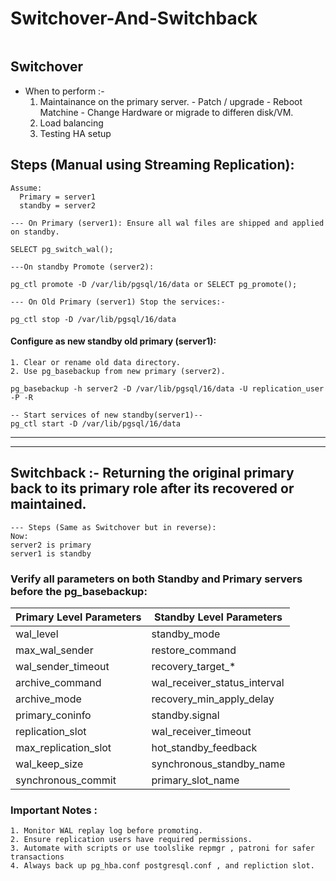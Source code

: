 # Switchover-And-Switchback
```

```

## Switchover

- When to perform :-
    1. Maintainance on the primary server.
           - Patch / upgrade
           - Reboot Matchine
           - Change Hardware or migrade to differen disk/VM.
    3. Load balancing
    4. Testing HA setup

## Steps (Manual using Streaming Replication): 
```
Assume:
  Primary = server1
  standby = server2

--- On Primary (server1): Ensure all wal files are shipped and applied on standby.

SELECT pg_switch_wal();

---On standby Promote (server2):

pg_ctl promote -D /var/lib/pgsql/16/data or SELECT pg_promote();

--- On Old Primary (server1) Stop the services:-

pg_ctl stop -D /var/lib/pgsql/16/data

```
#### Configure as new standby old primary (server1):
```
1. Clear or rename old data directory.
2. Use pg_basebackup from new primary (server2).

pg_basebackup -h server2 -D /var/lib/pgsql/16/data -U replication_user -P -R

-- Start services of new standby(server1)--
pg_ctl start -D /var/lib/pgsql/16/data
```
---
---

## Switchback :- Returning the original primary back to its primary role after its recovered or maintained.
```
--- Steps (Same as Switchover but in reverse):
Now:
server2 is primary
server1 is standby

```
### Verify all parameters on both Standby and Primary servers before the pg_basebackup:

| **Primary Level Parameters**      | **Standby Level Parameters**      |
|----------------------------------|----------------------------------|
| wal_level                     | standby_mode                  |
| max_wal_sender                 | restore_command               |
| wal_sender_timeout             | recovery_target_*             |
| archive_command                | wal_receiver_status_interval  |
| archive_mode                   | recovery_min_apply_delay      |
| primary_coninfo                | standby.signal                |
| replication_slot               | wal_receiver_timeout          |
| max_replication_slot           | hot_standby_feedback          |
| wal_keep_size                  | synchronous_standby_name      |
| synchronous_commit             | primary_slot_name             |


### Important Notes :
```
1. Monitor WAL replay log before promoting.
2. Ensure replication users have required permissions.
3. Automate with scripts or use toolslike repmgr , patroni for safer transactions
4. Always back up pg_hba.conf postgresql.conf , and repliction slot.
```





